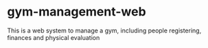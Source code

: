 # gym-management-web
This is a web system to manage a gym, including people registering, finances and physical evaluation
